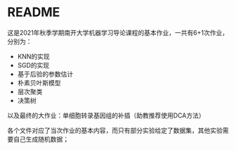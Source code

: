 # README

这是2021年秋季学期南开大学机器学习导论课程的基本作业，一共有6+1次作业，分别为：

- KNN的实现
- SGD的实现
- 基于后验的参数估计
- 朴素贝叶斯模型
- 层次聚类
- 决策树

以及最终的大作业：单细胞转录基因组的补插（助教推荐使用DCA方法）

各个文件对应了当次作业的基本内容，而只有部分实验给定了数据集，其他实验需要自己生成随机数据；
